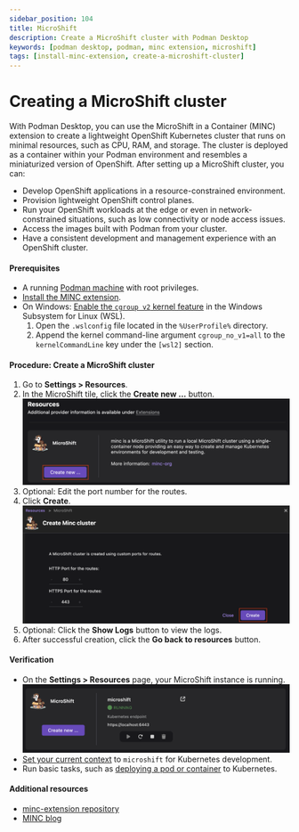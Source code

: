 ```yaml
---
sidebar_position: 104
title: MicroShift
description: Create a MicroShift cluster with Podman Desktop
keywords: [podman desktop, podman, minc extension, microshift]
tags: [install-minc-extension, create-a-microshift-cluster]
---
```


# Creating a MicroShift cluster

With Podman Desktop, you can use the MicroShift in a Container (MINC) extension to create a lightweight OpenShift Kubernetes cluster that runs on minimal resources, such as CPU, RAM, and storage. The cluster is deployed as a container within your Podman environment and resembles a miniaturized version of OpenShift. After setting up a MicroShift cluster, you can:

- Develop OpenShift applications in a resource-constrained environment.
- Provision lightweight OpenShift control planes.
- Run your OpenShift workloads at the edge or even in network-constrained situations, such as low connectivity or node access issues.
- Access the images built with Podman from your cluster.
- Have a consistent development and management experience with an OpenShift cluster.

#### Prerequisites

- A running [Podman machine](/docs/podman/creating-a-podman-machine) with root privileges.
- [Install the MINC extension](/docs/extensions/install).
- On Windows: [Enable the `cgroup v2` kernel feature](https://learn.microsoft.com/en-us/windows/wsl/wsl-config) in the Windows Subsystem for Linux (WSL).
  1. Open the `.wslconfig` file located in the `%UserProfile%` directory.
  1. Append the kernel command-line argument `cgroup_no_v1=all` to the `kernelCommandLine` key under the `[wsl2]` section.

#### Procedure: Create a MicroShift cluster

1. Go to **Settings > Resources**.
1. In the MicroShift tile, click the **Create new ...** button.
   ![creating a microshift cluster](img/creating-a-microshift-cluster.png)
1. Optional: Edit the port number for the routes.
1. Click **Create**.
   ![creation with custom ports](img/cluster-creation-with-custom-port.png)
1. Optional: Click the **Show Logs** button to view the logs.
1. After successful creation, click the **Go back to resources** button.

#### Verification

- On the **Settings > Resources** page, your MicroShift instance is running.
  ![microshift instance running](img/microshift-instance-running.png)
- [Set your current context](/docs/kubernetes/viewing-and-selecting-current-kubernetes-context) to `microshift` for Kubernetes development.
- Run basic tasks, such as [deploying a pod or container](/docs/kubernetes/deploying-a-pod-to-kubernetes) to Kubernetes.

#### Additional resources

- [minc-extension repository](https://github.com/minc-org/minc-extension)
- [MINC blog](/blog/iterate-quickly-inner-loop-with-a-kubernetes-cluster)
